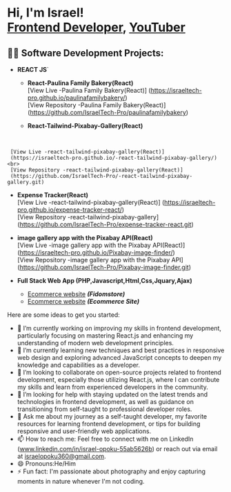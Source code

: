 <h1>Hi, I'm Israel! <br/><a href="https://github.com/IsraelTech-Pro">Frontend Developer</a>, <a href="https://www.youtube.com/channel/UCZKOXI8IIgMt7t-kiokPpRg">YouTuber</a></h1>

<h2>👨‍💻 Software Development Projects:</h2>

- <b>REACT JS</b>`

  - <b>React-Paulina Family Bakery(React)</b><br>
     [View Live -Paulina Family Bakery(React)]
     (https://israeltech-pro.github.io/paulinafamilybakery/)
    <br>
     [View Repository -Paulina Family Bakery(React)]
     (https://github.com/IsraelTech-Pro/paulinafamilybakery)

   - <b>React-Tailwind-Pixabay-Gallery(React)</b>
<br>

     [View Live -react-tailwind-pixabay-gallery(React)]
     (https://israeltech-pro.github.io/-react-tailwind-pixabay-gallery/)
    <br>
     [View Repository -react-tailwind-pixabay-gallery(React)]
     (https://github.com/IsraelTech-Pro/-react-tailwind-pixabay-gallery.git)
 
   - <b>Expense Tracker(React)</b><br>
     [View Live -react-tailwind-pixabay-gallery(React)]
     (https://israeltech-pro.github.io/expense-tracker-react/)
    <br>
     [View Repository -react-tailwind-pixabay-gallery]
     (https://github.com/IsraelTech-Pro/expense-tracker-react.git)

   - <b> image gallery app with the Pixabay API(React)</b><br>
     [View Live -image gallery app with the Pixabay API(React)]
     (https://israeltech-pro.github.io/Pixabay-image-finder/)
     <br>
     [View Repository -image gallery app with the Pixabay API]
      (https://github.com/IsraelTech-Pro/Pixabay-image-finder.git)
    
- <b>Full Stack Web App (PHP,Javascript,Html,Css,Jquary,Ajax)</b>
  - [Ecommerce website](https://github.com/IsraelTech-Pro/FidomStore) <b><i>(Fidomstore)</b></i>
  - [Ecommerce website](https://github.com/IsraelTech-Pro/EccommerceSite) <b><i>(Ecommerce Site)</b></i>

Here are some ideas to get you started:

- 🔭 I’m currently working on improving my skills in frontend development, particularly focusing on mastering React.js and enhancing my understanding of modern web development principles.
- 🌱 I’m currently learning new techniques and best practices in responsive web design and exploring advanced JavaScript concepts to deepen my knowledge and capabilities as a developer.
- 👯 I’m looking to collaborate on open-source projects related to frontend development, especially those utilizing React.js, where I can contribute my skills and learn from experienced developers in the community.
- 🤔 I’m looking for help with staying updated on the latest trends and technologies in frontend development, as well as guidance on transitioning from self-taught to professional developer roles.
- 💬 Ask me about my journey as a self-taught developer, my favorite resources for learning frontend development, or tips for building responsive and user-friendly web applications.
- 📫 How to reach me: Feel free to connect with me on LinkedIn (www.linkedin.com/in/israel-opoku-55ab5626b) or reach out via email at israelopoku360@gmail.com.
- 😄 Pronouns:He/Him
- ⚡ Fun fact:  I'm passionate about photography and enjoy capturing moments in nature whenever I'm not coding.

